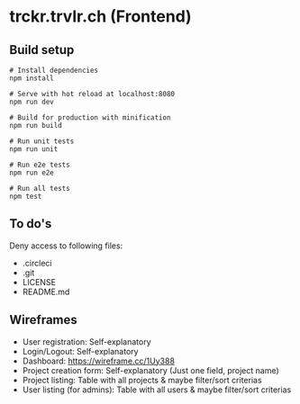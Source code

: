 # trckr.trvlr.ch (Frontend)

## Build setup
```
# Install dependencies
npm install

# Serve with hot reload at localhost:8080
npm run dev

# Build for production with minification
npm run build

# Run unit tests
npm run unit

# Run e2e tests
npm run e2e

# Run all tests
npm test
```

## To do's
Deny access to following files:
- .circleci
- .git
- LICENSE
- README.md

## Wireframes
- User registration: Self-explanatory
- Login/Logout: Self-explanatory
- Dashboard: https://wireframe.cc/1Uy388
- Project creation form: Self-explanatory (Just one field, project name)
- Project listing: Table with all projects & maybe filter/sort criterias
- User listing (for admins): Table with all users & maybe filter/sort criterias

